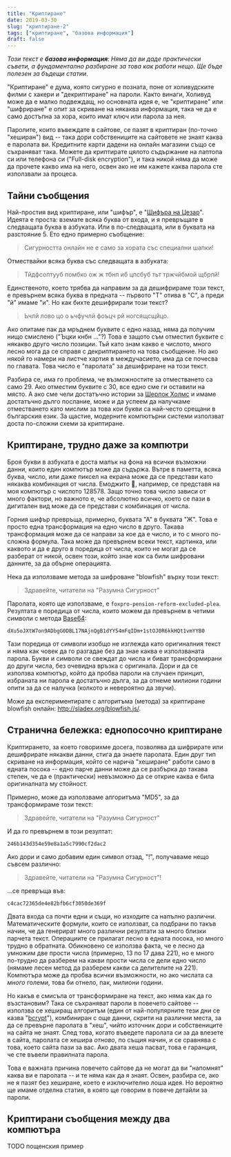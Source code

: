 ```yaml
---
title: "Криптиране"
date: 2019-03-30
slug: "криптиране-2"
tags: ["криптиране", "базова информация"]
draft: false
---
```


_Този текст е **базова информация**: Няма да ви даде практически съвети, а фундаментално разбиране за това как работи нещо. Ще бъде полезен за бъдещи статии_.

"Криптиране" е дума, която сигурно е позната, поне от холивудските филми с хакери и "декриптиране" на пароли. Както винаги, Холивуд може да е малко подвеждащ, но основната идея е, че "криптиране" или "шифриране" е опит за скриване на някаква информация, така че да е само достъпна за хора, които имат ключ или парола за нея.

Паролите, които въвеждате в сайтове, се пазят в криптиран (по-точно "хеширан") вид -- така дори собствениците на сайтовете не знаят каква е паролата ви. Кредитните карти дадени на онлайн магазини също се съхраняват така. Можете да криптирате цялото съдържание на лаптопа си или телефона си ("Full-disk encryption"), и така никой няма да може да прочете какво има на него, освен ако не им кажете каква парола сте използвали за процеса.

## Тайни съобщения

Най-простия вид криптиране, или "шифър", е "[Шифъра на Цезар](https://bg.wikipedia.org/wiki/%D0%A8%D0%B8%D1%84%D1%8A%D1%80_%D0%BD%D0%B0_%D0%A6%D0%B5%D0%B7%D0%B0%D1%80)". Идеята е проста: вземате всяка буква от входа, и я превръщате в следващата буква в азбуката. Или в по-следващата, или в буквата на разстояние 5. Ето едно примерно съобщение:

> Сигурността онлайн не е само за хората със специални шапки!

Отмествайки всяка буква със следващата в азбуката:

> Тйдфсоптууб помбко ож ж тбнп иб цпсбуб тьт тржчйбмой щбрлй!

Единственото, което трябва да направим за да дешифрираме този текст, е превърнем всяка буква в предната -- първото "Т" отива в "С", а преди "й" имаме "и". Но как бихте дешифрирали този текст?

> Ьчлй лово цо о ьчфучлй фоъцч рй ногсящсщйцо.

Ако опитаме пак да мръднем буквите с едно назад, няма да получим нищо смислено ("Ъцки кнбн ..."?) Това е защото съм отместил буквите с някакво друго число позиции. Тъй като знам какво е числото, много лесно мога да се справя с декриптирането на това съобщение. Но ако някой го намери на листче хартия в междучасието, има да се почесва по главата. Това число е "паролата" за дешифриране на този текст.

Разбира се, има го проблема, че възможностите за отместването са само 29. Ако отместим буквите с 30, все едно сме ги оставили на място. А ако сме чели достатъчно истории за [Шерлок Холмс](https://bg.wikipedia.org/wiki/%D0%A1%D0%BC%D1%8A%D1%80%D1%82%D0%BE%D0%BD%D0%BE%D1%81%D0%BD%D0%B8%D1%82%D0%B5_%D1%84%D0%B8%D0%B3%D1%83%D1%80%D0%B8) и имаме достатъчно дълго послание, може и да успеем да налучкаме отместването като мислим за това кои букви са най-често срещани в българския език. За щастие, модерните компютърни системи използват доста по-сложни схеми за криптиране.

## Криптиране, трудно даже за компютри

Броя букви в азбуката е доста малък на фона на всички възможни данни, които един компютър може да съдържа. Вътре в паметта, всяка буква, число, или даже пиксел на екрана може да се представи като някаква комбинация от числа. Емоджито 🙂, например, се представя на моя компютър с числото 128578. Защо точно това число зависи от много фактори, но важното е, че абсолютно всичко, което се пази в дигитален вид може да се представи с комбинация от числа.

Горния шифър превръща, примерно, буквата "А" в буквата "Ж". Това е просто една трансформация на едно число в друго. Такава трансформация може да се направи за кое да е число, и то с много по-сложна формула. Така може да превърнем всеки текст, картинка, или каквото и да е друго в поредица от числа, които не могат да се разберат от никой, освен този, който знае *как* са били шифровани данните, за да обърне операцията.

Нека да използваме метода за шифроване "blowfish" върху този текст:

> Здравейте, читатели на "Разумна Сигурност"

Паролата, която ще използваме, е `foxpro-pension-reform-excluded-plea`. Резултата е поредица от числа, които можем да превърнем в четими символи с метода [Base64](https://en.wikipedia.org/wiki/Base64):

```
dXu5oJXtW7on9ADbgG0DBL17NAjnQgB1dYY54mFqIDm+1stOJ0R6kkHQt1vmYYB0
```

Тази поредица от символи изобщо не изглежда като оригиналния текст и няма как човек да го разгадае без да знае каква е използваната парола. Букви и символи се свеждат до числа и биват трансформирани до други числа, без очевидна връзка с оригинала. Дори и да се използва компютър, който да пробва пароли на случаен принцип, избраната ни парола е достатъчно дълга, за да отнеме милиони години опити за да се налучка (колкото и невероятно да звучи).

Може да експериментирате с алгоритъма (метода) за криптиране blowfish онлайн: http://sladex.org/blowfish.js/.

## Странична бележка: еднопосочно криптиране

Криптирането, за което говорихме досега, позволява да шифрирате или дешифрирате някакви данни, стига да знаете паролата. Един друг тип скриване на информация, който се нарича "хеширане" работи само в едната посока -- едно парче данни може да се разбърка до такава степен, че да е (практически) невъзможно да се открие каква е била оригиналната му стойност.

Примерно, може да използваме алгоритъма "MD5", за да трансформираме този текст:

> Здравейте, читатели на "Разумна Сигурност"

И да го превърнем в този резултат:

```
246b143d354e59e8a1a5c7990cf2dac2
```

Ако дори и само добавим един символ отзад, "!", получаваме нещо съвсем различно:

> Здравейте, читатели на "Разумна Сигурност"!

...се превръща във:

```
c4cac72365de4e82bfb6cf3050de369f
```

Двата входа са почти едни и същи, но изходите са напълно различни. Математическите формули, които се използват, са подбрани по такъв начин, че да генерират много различни резултати за много близки парчета текст. Операциите се прилагат лесно в едната посока, но много трудно в обратната. Обикновено се използва факта, че е лесно да умножим две прости числа (примерно, 13 по 17 дава 221), но е много по-трудно да разберем на какви прости числа се дели едно число (нямаме лесен метод да разберем какви са делителите на 221). Компютъра може да пробва всички възможности, но ако числата са *много* големи, това би отнело, пак, милиони години.

Но какъв е смисъла от трансформиране на текст, ако няма как да го възстановим? Така се съхраняват пароли в повечето сайтове -- използва се хеширащ алгоритъм (един от най-популярните тези дни се казва "[bcrypt](https://en.wikipedia.org/wiki/Bcrypt)"), комбиниран с още данни, скрити на различни места, за да се превърне паролата в "хеш", чийто източник дори и собствениците на сайта не знаят. След това, когато въведете паролата си за да влезете в сайта, паролата се хешира *отново*, по същия начин, и се сравнява с това, което сайта пази за вас. Ако двата хеша пасват, това е гаранция, че сте въвели правилната парола.

Това е важната причина повечето сайтове да не могат да ви "напомнят" каква ви е паролата -- и те няма как да я знаят. Освен, разбира се, ако не я пазят без хеширане, което е изключително лоша идея. Но вероятно ще имаме отделна статия, в която ще говорим в повече детайли за пароли.

## Криптирани съобщения между два компютъра

TODO пощенския пример
